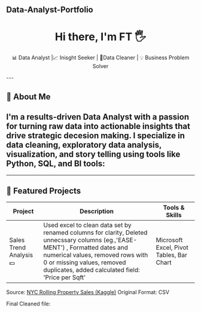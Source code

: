## Data-Analyst-Portfolio
<h1 align="center" > Hi there, I'm FT 🖐</h1>
<p align="center">
📊 Data Analyst |📈 Inisght Seeker | 🧹Data Cleaner | 💡 Business Problem Solver 
</p>
---

## 🪪 About Me
I'm a results-driven **Data Analyst** with a passion for turning raw data into actionable insights that drive strategic decesion making. I specialize in **data cleaning, exploratory data analysis, visualization, and story telling** using tools like Python, SQL, and BI tools: 
---

---
## 🚀 Featured Projects 
| Project | Description | Tools & Skills |
|---------|-------------|----------------|
|  Sales Trend Analysis 💵 |  Used excel to clean data set by renamed columns for clarity, Deleted unnecssary columns (eg.,'EASE-MENT') , Formatted dates and numerical values, removed rows with 0 or missing values, removed duplicates, added calculated field: 'Price per Sqft' |  Microsoft Excel, Pivot Tables, Bar Chart |

Source: [NYC Rolling Property Sales (Kaggle)](https://www.kaggle.com/datasets/new-york-city/nyc-property-sales)
Original Format: CSV

Final Cleaned file: 



